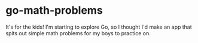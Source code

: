 # go-math-problems

It's for the kids!  I'm starting to explore Go, so I thought I'd make an app that spits out simple math problems for my boys to practice on.
